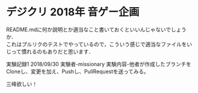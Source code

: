 # デジクリ 2018年 音ゲー企画

README.mdに何か説明とか適当なこと書いておくといいんじゃないでしょうか．  
これはプルリクのテストでやっているので，こういう感じで適当なファイルをいじって慣れるのもありだと思います．

実験記録1
2018/09/30
実験者-missionary
実験内容-他者が作成したブランチをCloneし、変更を加え、Pushし、PullRequestを送ってみる。

三峰欲しい！
